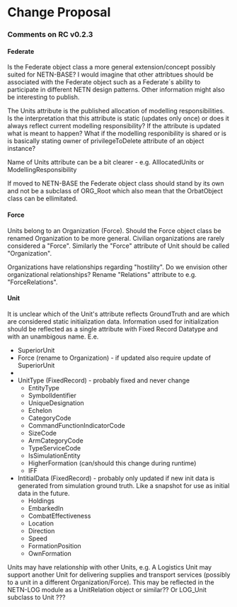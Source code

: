 # Change Proposal

### Comments on RC v0.2.3

#### Federate
Is the Federate object class a more general extension/concept possibly suited for NETN-BASE? I would imagine that other attribtues should be associated with the Federate object such as a Federate´s ability to participate in different NETN design patterns. Other information might also be interesting to publish. 

The Units attribute is the published allocation of modelling responsibilities. Is the interpretation that this attribute is static (updates only once) or does it always reflect current modelling responsibility? If the attribute is updated what is meant to happen? What if the modelling responibility is shared or is is basically stating owner of privilegeToDelete attribute of an object instance?

Name of Units attribute can be a bit clearer - e.g. AlllocatedUnits or ModellingResponsibility

If moved to NETN-BASE the Federate object class should stand by its own and not be a subclass of ORG_Root which also mean that the OrbatObject class can be ellimitated.

#### Force

Units belong to an Organization (Force). 
Should the Force object class be renamed Organization to be more general. Civilian organizations are rarely considered a "Force". Similarly the "Force" attribute of Unit should be called "Organization".

Organizations have relationships regarding "hostility". Do we envision other organizational relationships? Rename "Relations" attribute to e.g. "ForceRelations".

#### Unit

It is unclear which of the Unit's attribute reflects GroundTruth and are which are considered static initialization data. Information used for initialization should be reflected as a single attribute with Fixed Record Datatype and with an unambigous name.
E.e. 
- SuperiorUnit
- Force (rename to Organization) - if updated also require update of SuperiorUnit
- 
- UnitType (FixedRecord) - probably fixed and never change 
    - EntityType
    - SymbolIdentifier
    - UniqueDesignation
    - Echelon
    - CategoryCode
    - CommandFunctionIndicatorCode
    - SizeCode
    - ArmCategoryCode
    - TypeServiceCode
    - IsSimulationEntity
    - HigherFormation (can/should this change during runtime)
    - IFF
- IntitialData (FixedRecord) - probably only updated if new init data is generated from simulation ground truth. Like a snapshot for use as initial data in the future. 
    - Holdings
    - EmbarkedIn
    - CombatEffectiveness
    - Location
    - Direction
    - Speed
    - FormationPosition
    - OwnFormation

Units may have relationship with other Units, e.g. A Logistics Unit may support another Unit for delivering supplies and transport services (possibly to a unit in a different Organization/Force). This may be reflected in the NETN-LOG module as a UnitRelation object or similar?? Or LOG_Unit subclass to Unit ???